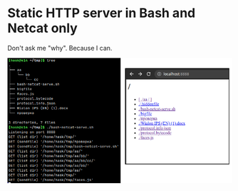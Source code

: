 # Static HTTP server in Bash and Netcat only

Don't ask me "why". Because I can.

![screenshot](screenshot.png "screenshot")
